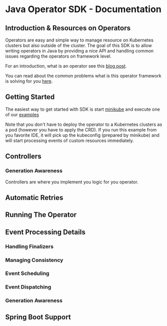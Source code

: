 # Java Operator SDK - Documentation

## Introduction & Resources on Operators

Operators are easy and simple way to manage resource on Kubernetes clusters but
also outside of the cluster. The goal of this SDK is to allow writing operators in Java by
providing a nice API and handling common issues regarding the operators on framework level.
   
For an introduction, what is an operator see this [blog post](https://blog.container-solutions.com/kubernetes-operators-explained).

You can read about the common problems what is this operator framework is solving for you [here](https://blog.container-solutions.com/a-deep-dive-into-the-java-operator-sdk).

## Getting Started

The easiest way to get started with SDK is start [minikube](https://kubernetes.io/docs/tasks/tools/install-minikube/) and 
execute one of our [examples](https://github.com/ContainerSolutions/java-operator-sdk/tree/master/samples/webserver)

Note that you don't have to deploy the operator to a Kubernetes clusters as a pod (however you have to apply the CRD).
If you run this example from you favorite IDE, it will pick up the kubeconfig (prepared by minikube) and will start
processing events of custom resources immediately. 

<!-- todo add Adam's blogpost here -->

## Controllers

### Generation Awareness
Controllers are where you implement you logic for you operator.

## Automatic Retries

## Running The Operator

## Event Processing Details
### Handling Finalizers
### Managing Consistency
### Event Scheduling
### Event Dispatching 
### Generation Awareness

## Spring Boot Support
